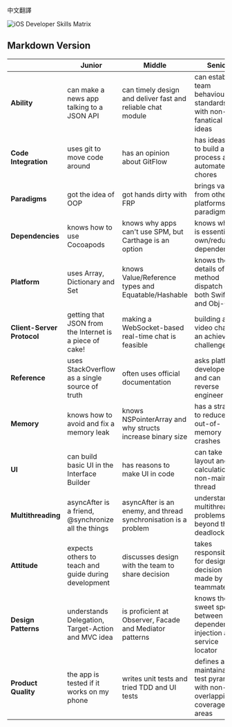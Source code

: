 中文翻譯

![iOS Developer Skills Matrix](matrix.png)

## Markdown Version
|                         | Junior                                                  | Middle                                                          | Senior                                                                      |
|-------------------------|---------------------------------------------------------|-----------------------------------------------------------------|-----------------------------------------------------------------------------|
| **Ability**                 | can make a news app talking to a JSON API                | can timely design and deliver fast and reliable chat module     | can establish team behaviour standards with non-fanatical ideas             |
| **Code  Integration**       | uses git to move code around                            | has an opinion about GitFlow                                    | has ideas how to build a CI process and automate chores                     |
| **Paradigms**               | got the idea of OOP                                     | got hands dirty with FRP                                        | brings value from other platforms and paradigms                             |
| **Dependencies**            | knows how to use Cocoapods                              | knows why apps can't use SPM, but Carthage is an option         | knows why it is essential to own/reduce dependencies                        |
| **Platform**                | uses Array, Dictionary and Set                          | knows Value/Reference types and Equatable/Hashable              | knows the details of method dispatch of both Swift and Obj-C                |
| **Client-Server  Protocol** | getting that JSON from the Internet is a piece of cake! | making a WebSocket-based real-time chat is feasible             | building a video chat is an achievable challenge                            |
| **Reference**               | uses StackOverflow as a single source of truth          | often uses official documentation                               | asks platform developers and can reverse engineer                           |
| **Memory**                  | knows how to avoid and fix a memory leak                | knows NSPointerArray and why structs increase binary size       | has a strategy to reduce out-of-memory crashes                              |
| **UI**                      | can build basic UI in the Interface Builder             | has reasons to make UI in code                                  | can take layout and diff calculation to non-main thread                     |
| **Multithreading**          | asyncAfter is a friend, @synchronize all the things     | asyncAfter is an enemy, and thread synchronisation is a problem | understands multithreading problems beyond the deadlock                     |
| **Attitude**                | expects others to teach and guide during development    | discusses design with the team to share decision                | takes responsibility for design decision made by teammates                  |
| **Design Patterns**         | understands Delegation, Target-Action and MVC idea      | is proficient at Observer, Facade and Mediator patterns         | knows the sweet spot between dependency injection and service locator       |
| **Product Quality**         | the app is tested if it works on my phone               | writes unit tests and tried TDD and UI tests                    | defines a maintainable test pyramid with non-overlapping coverage areas | 

